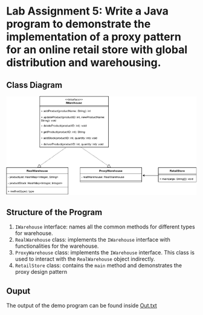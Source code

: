 # Lab Assignment 5: Write a Java program to demonstrate the implementation of a proxy pattern for an online retail store with global distribution and warehousing.


## Class Diagram
<img src="proxy_pattern_demo_class_diagram.png"/>



## Structure of the Program

1. `IWarehouse` interface: names all the common methods for different types for warehouse.
1. `RealWarehouse` class: implements the `IWarehouse` interface with functionalities for the warehouse.
1. `ProxyWarehouse` class: implements the `IWarehouse` interface. This class is used to interact with the `RealWarehouse` object indirectly.
1. `RetailStore` class: contains the `main` method and demonstrates the proxy design pattern


## Ouput
The output of the demo program can be found inside <a href="Out.txt">Out.txt</a>